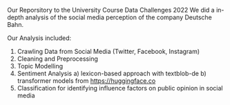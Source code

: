 Our Reporsitory to the University Course Data Challenges 2022
We did a in-depth analysis of the social media perception of the company Deutsche Bahn. 

Our Analysis included:
1. Crawling Data from Social Media (Twitter, Facebook, Instagram) 
2. Cleaning and Preprocessing
3. Topic Modelling
4. Sentiment Analysis
  a) lexicon-based approach with textblob-de
  b) transformer models from https://huggingface.co
5. Classification for identifying influence factors on public opinion in social media
